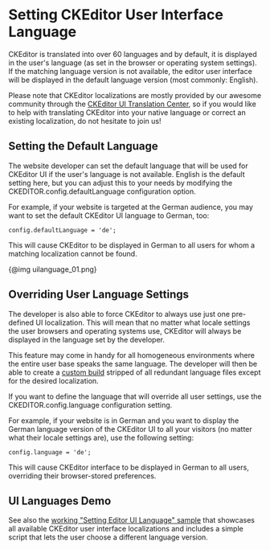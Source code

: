 # Setting CKEditor User Interface Language

CKEditor is translated into over 60 languages and by default, it is displayed in the user's language (as set in the browser or operating system settings). If the matching language version is not available, the editor user interface will be displayed in the default language version (most commonly: English).

<p class="tip">
    Please note that CKEditor localizations are mostly provided by our awesome community through the <a href="https://www.transifex.com/projects/p/ckeditor/">CKEditor UI Translation Center</a>, so if you would like to help with translating CKEditor into your native language or correct an existing localization, do not hesitate to join us!
</p>

## Setting the Default Language

The website developer can set the default language that will be used for CKEditor UI if the user's language is not available. English is the default setting here, but you can adjust this to your needs by modifying the CKEDITOR.config.defaultLanguage configuration option.

For example, if your website is targeted at the German audience, you may want to set the default CKEditor UI language to German, too:

    config.defaultLanguage = 'de';

This will cause CKEditor to be displayed in German to all users for whom a matching localization cannot be found.

{@img uilanguage_01.png}

## Overriding User Language Settings

The developer is also able to force CKEditor to always use just one pre-defined UI localization. This will mean that no matter what locale settings the user browsers and operating systems use, CKEditor will always be displayed in the language set by the developer.

This feature may come in handy for all homogeneous environments where the entire user base speaks the same language. The developer will then be able to create a [custom build](http://ckeditor.com/builder) stripped of all redundant language files except for the desired localization.

If you want to define the language that will override all user settings, use the CKEDITOR.config.language configuration setting.

For example, if your website is in German and you want to display the German language version of the CKEditor UI to all your visitors (no matter what their locale settings are), use the following setting:

    config.language = 'de';

This will cause CKEditor interface to be displayed in German to all users, overriding their browser-stored preferences.

## UI Languages Demo

See also the [working "Setting Editor UI Language" sample](http://sdk.ckeditor.com/samples/uilanguages.html) that showcases all available CKEditor user interface localizations and includes a simple script that lets the user choose a different language version.